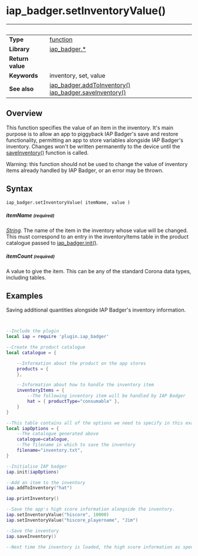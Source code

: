 # iap_badger.setInventoryValue()

|                      | &nbsp; 
| -------------------- | ---------------------------------------------------------------
| __Type__             | [function](http://docs.coronalabs.com/api/type/Function.html)
| __Library__          | [iap_badger.*](Readme.markdown)
| __Return value__     | 
| __Keywords__         | inventory, set, value
| __See also__         | [iap_badger.addToInventory()](addToInventory.markdown)  [iap_badger.saveInventory()](saveInventory.markdown)


## Overview

This function specifies the value of an item in the inventory.  It's main purpose is to allow an app to piggyback IAP Badger's save and restore functionality, permitting an app to store variables alongside IAP Badger's inventory.  Changes won't be written permanently to the device until the [saveInventory()](saveInventory.markdown) function is called.

Warning: this function should not be used to change the value of inventory items already handled by IAP Badger, or an error may be thrown.



## Syntax

	iap_badger.setInventoryValue( itemName, value )

##### itemName <small>(required)</small>
_[String](http://docs.coronalabs.com/api/type/String.html)._ The name of the item in the inventory whose value will be changed.  This must correspond to an entry in the inventoryItems table in the product catalogue passed to [iap_badger.init()](init.markdown).

##### itemCount <small>(required)</small>
A value to give the item.  This can be any of the standard Corona data types, including tables.



## Examples


Saving additional quantities alongside IAP Badger's inventory information.

```lua


--Include the plugin
local iap = require 'plugin.iap_badger'

--Create the product catalogue
local catalogue = {

    --Information about the product on the app stores
    products = {    
    },

    --Information about how to handle the inventory item
    inventoryItems = {
        --The following inventory item will be handled by IAP Badger
        hat = { productType="consumable" },
    }
}

--This table contains all of the options we need to specify in this example program.
local iapOptions = {
    --The catalogue generated above
    catalogue=catalogue,
    --The filename in which to save the inventory
    filename="inventory.txt",
}

--Initialise IAP badger
iap.init(iapOptions)

--Add an item to the inventory
iap.addToInventory("hat")

iap.printInventory()

--Save the app's high score information alongside the inventory.
iap.setInventoryValue("hiscore", 10000)
iap.setInventoryValue("hiscore_playername", "Jim")

--Save the inventory
iap.saveInventory()

--Next time the inventory is loaded, the high score information as specified above will be available.

```
